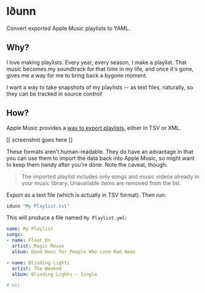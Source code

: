 # Iðunn

Convert exported Apple Music playlists to YAML.

## Why?

I love making playlists. Every year, every season, I make a playlist. That music becomes my soundtrack for that time in my life, and once it's gone, gives me a way for me to bring back a bygone moment.

I want a way to take snapshots of my playlists -- as text files, naturally, so they can be tracked in source control!

## How?

Apple Music provides a [way to export playlists](https://support.apple.com/guide/music/save-a-copy-of-your-playlists-mus27cd5060f/mac), either in TSV or XML.

[[ screenshot goes here ]]

These formats aren't human-readable. They do have an advantage in that you can use them to import the data back into Apple Music, so might want to keep them handy after you're done. Note the caveat, though:

> The imported playlist includes only songs and music videos already in your music library. Unavailable items are removed from the list.

Export as a text file (which is actually in TSV format). Then run:

```sh
idunn "My Playlist.txt"
```

This will produce a file named `My Playlist.yml`:

```yml
name: My Playlist
songs:
- name: Float On
  artist: Magic Mouse
  album: Good News for People Who Love Bad News

- name: Blinding Lights
  artist: The Weeknd
  album: Blinding Lights - Single

# etc.
```